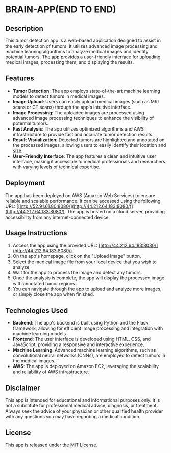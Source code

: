 # BRAIN-APP(END TO END)


## Description
This tumor detection app is a web-based application designed to assist in the early detection of tumors. It utilizes advanced image processing and machine learning algorithms to analyze medical images and identify potential tumors. The app provides a user-friendly interface for uploading medical images, processing them, and displaying the results.

## Features
- **Tumor Detection**: The app employs state-of-the-art machine learning models to detect tumors in medical images.
- **Image Upload**: Users can easily upload medical images (such as MRI scans or CT scans) through the app's intuitive interface.
- **Image Processing**: The uploaded images are processed using advanced image processing techniques to enhance the visibility of potential tumors.
- **Fast Analysis**: The app utilizes optimized algorithms and AWS infrastructure to provide fast and accurate tumor detection results.
- **Result Visualization**: Detected tumors are highlighted and annotated on the processed images, allowing users to easily identify their location and size.
- **User-Friendly Interface**: The app features a clean and intuitive user interface, making it accessible to medical professionals and researchers with varying levels of technical expertise.

## Deployment
The app has been deployed on AWS (Amazon Web Services) to ensure reliable and scalable performance. It can be accessed using the following URL: [[http://52.91.61.80:8080/](http://44.212.64.183:8080/)](http://44.212.64.183:8080/). The app is hosted on a cloud server, providing accessibility from any internet-connected device.

## Usage Instructions
1. Access the app using the provided URL: [http://44.212.64.183:8080/](http://44.212.64.183:8080/).
2. On the app's homepage, click on the "Upload Image" button.
3. Select the medical image file from your local device that you wish to analyze.
4. Wait for the app to process the image and detect any tumors.
5. Once the analysis is complete, the app will display the processed image with annotated tumor regions.
6. You can navigate through the app to upload and analyze more images, or simply close the app when finished.

## Technologies Used
- **Backend**: The app's backend is built using Python and the Flask framework, allowing for efficient image processing and integration with machine learning models.
- **Frontend**: The user interface is developed using HTML, CSS, and JavaScript, providing a responsive and interactive experience.
- **Machine Learning**: Advanced machine learning algorithms, such as convolutional neural networks (CNNs), are employed to detect tumors in the medical images.
- **AWS**: The app is deployed on Amazon EC2, leveraging the scalability and reliability of AWS infrastructure.

## Disclaimer
This app is intended for educational and informational purposes only. It is not a substitute for professional medical advice, diagnosis, or treatment. Always seek the advice of your physician or other qualified health provider with any questions you may have regarding a medical condition.

## License
This app is released under the [MIT License](LICENSE).

